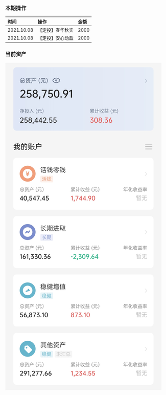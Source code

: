 ### 本期操作

| 时间 | 操作 | 金额 |
| :-- | :-- | :-- |
| 2021.10.08 | 【定投】春华秋实 | 2000 |
| 2021.10.08 | 【定投】安心动盈 | 2000 |

### 当前资产

![image](images/2021-10-09.jpeg)
